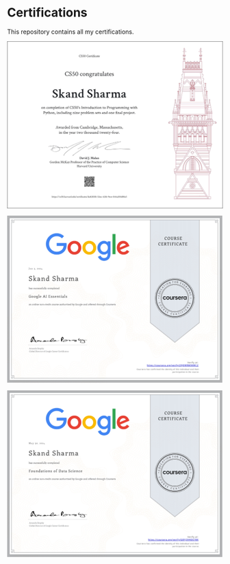 # Certifications
This repository contains all my certifications.

![HARVARD](DOCS/harvard.jpg)

![AI](DOCS/AI_page-0001.jpg)

![DS](DOCS/Data_science_page-0001.jpg)


